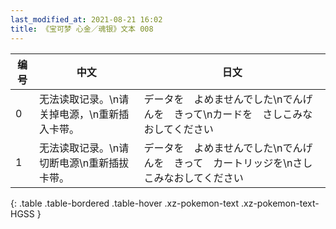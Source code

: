 ```yaml
---
last_modified_at: 2021-08-21 16:02
title: 《宝可梦 心金／魂银》文本 008
---
```

| 编号 | 中文 | 日文 |
| ---- | ---- | ---- |
| 0 | 无法读取记录。\n请关掉电源，\n重新插入卡带。 | データを　よめませんでした\nでんげんを　きって\nカードを　さしこみなおしてください |
| 1 | 无法读取记录。\n请切断电源\n重新插拔卡带。 | データを　よめませんでした\nでんげんを　きって　カートリッジを\nさしこみなおしてください |
{: .table .table-bordered .table-hover .xz-pokemon-text .xz-pokemon-text-HGSS }